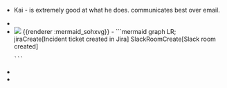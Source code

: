 - Kai - is extremely good at what he does. communicates best over email.
-
- <img src="https://mermaid.ink/img/ICBncmFwaCBMUjsKamlyYUNyZWF0ZVtJbmNpZGVudCB0aWNrZXQgY3JlYXRlZCBpbiBKaXJhXQpTbGFja1Jvb21DcmVhdGVbU2xhY2sgcm9vbSBjcmVhdGVkXQoK" />
  {{renderer :mermaid_sohxvg}}
	- ```mermaid 
	  graph LR;
	  jiraCreate[Incident ticket created in Jira]
	  SlackRoomCreate[Slack room created]
	  
	  ```
-
-